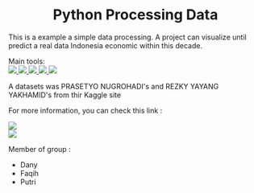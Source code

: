<h1 align="center"> Python Processing Data </h1>

This is a example a simple data processing. A project can visualize until predict a real data Indonesia economic within this decade.

Main tools:
</br>
    <a href="https://pandas.pydata.org">
        <img src="https://img.shields.io/badge/Pandas-2C2D72?style=for-the-badge&logo=pandas&logoColor=white">
    </a>
    <a href="https://numpy.org">
        <img src="https://img.shields.io/badge/Numpy-777BB4?style=for-the-badge&logo=numpy&logoColor=white">
    </a>
    <a href="https://plotly.com">
        <img src="https://img.shields.io/badge/Plotly-239120?style=for-the-badge&logo=plotly&logoColor=white">
    </a>
    <a href="https://www.python.org">
        <img src="https://img.shields.io/badge/Python-FFD43B?style=for-the-badge&logo=python&logoColor=blue">
    </a>
    <a href="https://colab.research.google.com/?hl=id">
        <img src="https://img.shields.io/badge/Colab-F9AB00?style=for-the-badge&logo=googlecolab&color=525252">
    </a>

A datasets was PRASETYO NUGROHADI's and REZKY YAYANG YAKHAMID's from thir Kaggle site

For more information, you can check this link :
<div align="center> 
    <a href="https://www.kaggle.com/datasets/rezkyyayang/pekerja-sejahtera">
        <img src="https://img.shields.io/badge/Kaggle-20BEFF?style=for-the-badge&logo=Kaggle&logoColor=white">
    </a>
</div>
<div align="center> 
    <a href="https://www.kaggle.com/code/prasetyon/indonesia-avgsalary-and-minwage-analysis-15-22/notebook">
        <img src="https://img.shields.io/badge/Kaggle-20BEFF?style=for-the-badge&logo=Kaggle&logoColor=white">
    </a>
</div>

Member of group :
- Dany
- Faqih
- Putri